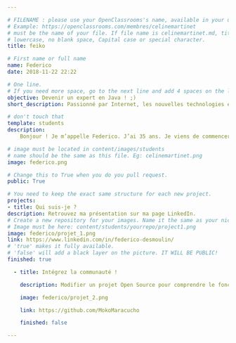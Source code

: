 ```yaml
---

# FILENAME : please use your OpenClassrooms's name, available in your url.
# Example: https://openclassrooms.com/membres/celinemartinet
# must be the name of your file. If file name is celinemartinet.md, title is celinemartinet.
# lowercase, no blank space, Capital case or special character.
title: feiko

# First name or full name
name: Federico
date: 2018-11-22 22:22

# One line.
# If you need more space, go to the next line and add 4 spaces on the left, as in 'description'.
objective: Devenir un expert en Java ! ;)
short_description: Passionné par Internet, les nouvelles technologies et surtout de 3D.

# don't touch that
template: students
description:
    Bonjour ! Je m’appelle Federico. J’ai 35 ans. Je viens de commencer une formation de « développeur d’applications - Java » avec OpenClassrooms. Titulaire d’un Diplôme National d’Arts Plastiques obtenu à l’Ecole Supérieure d’Art et de Communication de Cambrai et photographe, je souhaite diversifier ma formation. Très heureux d’intégrer la communauté, je souhaite à tous les autres étudiants bonne chance !

# image must be located in content/images/students
# name should be the same as this file. Eg: celinemartinet.png
image: federico.png

# Change this to True when you do you pull request.
public: True

# You need to keep the exact same structure for each new project.
projects:
- title: Qui suis-je ?
description: Retrouvez ma présentation sur ma page LinkedIn.
# Create a new repository for your images. Name it the same as your nickname and profile picture.
# Image must be here: content/students/yourrepo/project1.png
image: federico/projet_1.png
link: https://www.linkedin.com/in/federico-desmoulin/
# 'true' makes it fully available.
# 'false' will add a black layer on the picture. IT WILL BE PUBLIC!
finished: true

  - title: Intégrez la communauté !

    description: Modifier un projet Open Source pour comprendre le fonctionnement de Git, de Github et des pull requests.

    image: federico/projet_2.png

    link: https://github.com/MokoMaracucho

    finished: false

---
```

